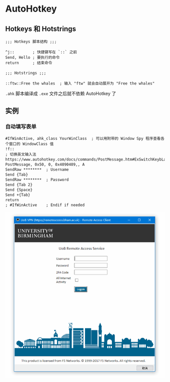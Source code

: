 # AutoHotkey

## Hotkeys 和 Hotstrings

```
;;; Hotkeys 脚本结构 ;;;

^j::        ; 快捷键写在 `::` 之前
Send, Hello ; 要执行的命令
return      ; 结束命令

;;; Hotstrings ;;;

::ftw::Free the whales  ; 输入 "ftw" 就会自动展开为 "Free the whales"
```

`.ahk` 脚本编译成 `.exe` 文件之后就不依赖 AutoHotkey 了

## 实例

### 自动填写表单

```
#IfWinActive, ahk_class YourWinClass  ; 可以用附带的 Window Spy 程序查看各个窗口的 WindowClass 值
!f::
; 切换英文输入法 https://www.autohotkey.com/docs/commands/PostMessage.htm#ExSwitchKeybLang
PostMessage, 0x50, 0, 0x4090409,, A
SendRaw ********  ; Username
Send {Tab}
SendRaw ********  ; Password
Send {Tab 2}
Send {Space}
Send +{Tab}
return
; #IfWinActive    ; Endif if needed
```

![fill-form](./imgs/fill-form.gif)
